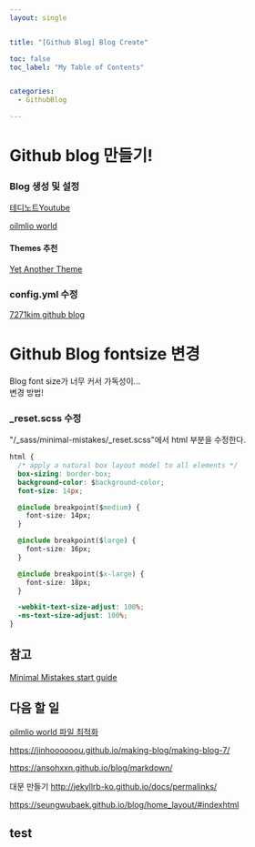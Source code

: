 ```yaml
---
layout: single


title: "[Github Blog] Blog Create"

toc: false
toc_label: "My Table of Contents"


categories:
  - GithubBlog

---
```


# Github blog 만들기!

### Blog 생성 및 설정
[테디노트Youtube](https://www.youtube.com/watch?v=ACzFIAOsfpM&t=395s)

[oilmlio world](https://oilmlio.com/blog/How-to-Create-a-GitHub-Blog/#1-%EC%83%88%EB%A1%9C%EC%9A%B4-%EB%B8%94%EB%A1%9C%EA%B7%B8%EB%A5%BC-%EC%8B%9C%EC%9E%91%ED%95%98%EB%8B%A4)

#### Themes 추천 
[Yet Another Theme](http://jekyllthemes.org/themes/jekyll-theme-yat/)


### config.yml 수정
[7271kim github blog](https://github.com/7271kim/7271kim.github.com/blob/master/_config.yml)



# Github Blog fontsize 변경
Blog font size가 너무 커서 가독성이...  
변경 방법!  


### _reset.scss 수정

"/_sass/minimal-mistakes/_reset.scss"에서 html 부분을 수정한다.  

```css  
html {
  /* apply a natural box layout model to all elements */
  box-sizing: border-box;
  background-color: $background-color;
  font-size: 14px;

  @include breakpoint($medium) {
    font-size: 14px;
  }

  @include breakpoint($large) {
    font-size: 16px;
  }

  @include breakpoint($x-large) {
    font-size: 18px;
  }

  -webkit-text-size-adjust: 100%;
  -ms-text-size-adjust: 100%;
}

```



## 참고
[Minimal Mistakes start guide](https://mmistakes.github.io/minimal-mistakes/docs/quick-start-guide/)





## 다음 할 일
[oilmlio world 파일 최적화](https://oilmlio.com/blog/minimal-mistakes-Remove-the-Unnecessary/)

https://jinhoooooou.github.io/making-blog/making-blog-7/

https://ansohxxn.github.io/blog/markdown/


대문 만들기
http://jekyllrb-ko.github.io/docs/permalinks/

https://seungwubaek.github.io/blog/home_layout/#indexhtml


## test

